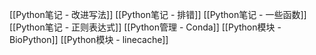 [[Python笔记 - 改进写法]]
[[Python笔记 - 排错]]
[[Python笔记 - 一些函数]]
[[Python笔记 - 正则表达式]]
[[Python管理 - Conda]]
[[Python模块 - BioPython]]
[[Python模块 - linecache]]

